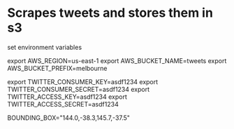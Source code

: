 # Scrapes tweets and stores them in s3

set environment variables


export AWS_REGION=us-east-1
export AWS_BUCKET_NAME=tweets
export AWS_BUCKET_PREFIX=melbourne

export TWITTER_CONSUMER_KEY=asdf1234
export TWITTER_CONSUMER_SECRET=asdf1234
export TWITTER_ACCESS_KEY=asdf1234
export TWITTER_ACCESS_SECRET=asdf1234

BOUNDING_BOX="144.0,-38.3,145.7,-37.5"